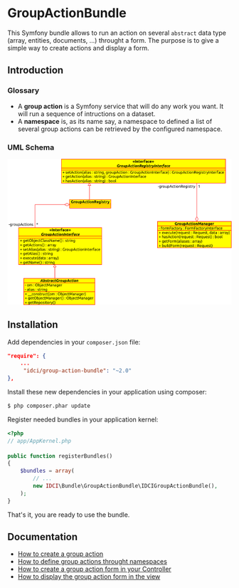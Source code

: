 # GroupActionBundle

This Symfony bundle allows to run an action on several `abstract` data type (array, entities, documents, ...) throught a form.
The purpose is to give a simple way to create actions and display a form.

Introduction
------------

### Glossary

* A **group action** is a Symfony service that will do any work you want. It will run a sequence of intructions on a dataset.
* A **namespace** is, as its name say, a namespace to defined a list of several group actions can be retrieved by the configured namespace.

### UML Schema

![Simple schema](Resources/doc/images/uml.png)

Installation
------------

Add dependencies in your `composer.json` file:
```json
"require": {
    ...
     "idci/group-action-bundle": "~2.0"
},
```

Install these new dependencies in your application using composer:
```sh
$ php composer.phar update
```

Register needed bundles in your application kernel:
```php
<?php
// app/AppKernel.php

public function registerBundles()
{
    $bundles = array(
        // ...
        new IDCI\Bundle\GroupActionBundle\IDCIGroupActionBundle(),
    );
}
```

That's it, you are ready to use the bundle.

Documentation
-------------

* [How to create a group action](Resources/doc/group_action.md)
* [How to define group actions throught namespaces](Resources/doc/namespace.md)
* [How to create a group action form in your Controller](Resources/doc/group_action_form.md)
* [How to display the group action form in the view](Resources/doc/group_action_form_view.md)
